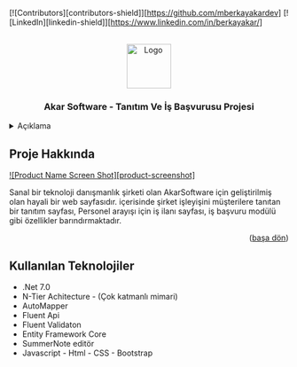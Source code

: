 <!-- Improved compatibility of back to top link: See: https://github.com/othneildrew/Best-README-Template/pull/73 -->
<a name="readme-top"></a>
<!--
*** Thanks for checking out the Best-README-Template. If you have a suggestion
*** that would make this better, please fork the repo and create a pull request
*** or simply open an issue with the tag "enhancement".
*** Don't forget to give the project a star!
*** Thanks again! Now go create something AMAZING! :D
-->



<!-- PROJECT SHIELDS -->
<!--
*** I'm using markdown "reference style" links for readability.
*** Reference links are enclosed in brackets [ ] instead of parentheses ( ).
*** See the bottom of this document for the declaration of the reference variables
*** for contributors-url, forks-url, etc. This is an optional, concise syntax you may use.
*** https://www.markdownguide.org/basic-syntax/#reference-style-links
-->
[![Contributors][contributors-shield]][https://github.com/mberkayakardev]
[![LinkedIn][linkedin-shield]][https://www.linkedin.com/in/berkayakar/]



<!-- PROJECT LOGO -->
<br />
<div align="center">
  <a href="https://github.com/mberkayakardev/AdvertiesmentApp/blob/master/db.png?raw=true">
    <img src="images/logo.png" alt="Logo" width="80" height="80">
  </a>

  <h3 align="center">Akar Software - Tanıtım Ve İş Başvurusu Projesi</h3>
</div>



<!-- TABLE OF CONTENTS -->
<details>
  <summary>Açıklama</summary>
  <ol>
    <li>
      <a href="#about-the-project">Proje Hakkında</a>
    </li>
    <li>
      <a href="#getting-started">Kullanılan Teknolojiler </a>
    </li>
      </ol>
</details>



<!-- ABOUT THE PROJECT -->
## Proje Hakkında 

[![Product Name Screen Shot][product-screenshot]](https://example.com)

Sanal bir teknoloji danışmanlık şirketi olan AkarSoftware için geliştirilmiş olan hayali bir web sayfasıdır. içerisinde şirket işleyişini müşterilere tanıtan bir tanıtım sayfası, Personel arayışı için iş ilanı sayfası, iş başvuru modülü gibi özellikler barındırmaktadır. 

<p align="right">(<a href="#readme-top">başa dön</a>)</p>



## Kullanılan Teknolojiler

* .Net 7.0
* N-Tier Achitecture - (Çok katmanlı mimari)
* AutoMapper
* Fluent Api
* Fluent Validaton
* Entity Framework Core
* SummerNote editör
* Javascript - Html - CSS - Bootstrap 
 
